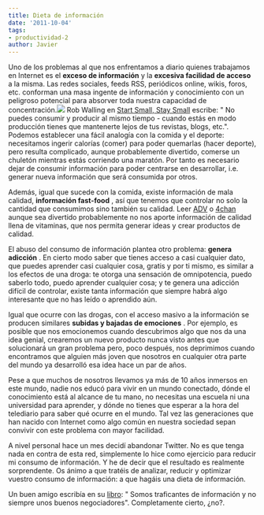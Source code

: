 ```yaml
---
title: Dieta de información
date: '2011-10-04'
tags:
- productividad-2
author: Javier
---
```


Uno de los problemas al que nos enfrentamos a diario quienes trabajamos en Internet es el 
**exceso de información**
 y la 
**excesiva facilidad de acceso**
 a la misma. Las redes sociales, feeds RSS, periódicos online, wikis, foros, etc. conforman una masa ingente de información y conocimiento con un peligroso potencial para absorver toda nuestra capacidad de concentración.![](https://diacode-blog.s3-eu-west-1.amazonaws.com/2011/10/dieta-informacion.jpg)
Rob Walling en 
[Start Small, Stay Small](http://www.startupbook.net/) escribe: "
No puedes consumir y producir al mismo tiempo - cuando estás en modo producción tienes que mantenerte lejos de tus revistas, blogs, etc.". Podemos establecer una fácil analogía con la comida y el deporte: necesitamos ingerir calorías (comer) para poder quemarlas (hacer deporte), pero resulta complicado, aunque probablemente divertido, comerse un chuletón mientras estás corriendo una maratón. Por tanto es necesario dejar de consumir información para poder centrarse en desarrollar, i.e. generar nueva información que será consumida por otros.


Además, igual que sucede con la comida, existe información de mala calidad, 
**información 
fast-food**
, así que tenemos que controlar no solo la cantidad que consumimos sino también su calidad. Leer 
[ADV](http://www.ascodevida.com/) o 
[4chan](http://www.4chan.org/) aunque sea divertido probablemente no nos aporte información de calidad llena de vitaminas, que nos permita generar ideas y crear productos de calidad.

El abuso del consumo de información plantea otro problema: 
**genera adicción**
. En cierto modo saber que tienes acceso a casi cualquier dato, que puedes aprender casi cualquier cosa, gratis y por ti mismo, es similar a los efectos de una droga: te otorga una sensación de omnipotencia, puedo saberlo todo, puedo aprender cualquier cosa; y te genera una adicción difícil de controlar, existe tanta información que siempre habrá algo interesante que no has leído o aprendido aún.

Igual que ocurre con las drogas, con el acceso masivo a la información se producen similares 
**subidas y bajadas de emociones**
. Por ejemplo, es posible que nos emocionemos cuando descubrimos algo que nos da una idea genial, crearemos un nuevo producto nunca visto antes que solucionará un gran problema pero, poco después, nos deprimimos cuando encontramos que alguien más joven que nosotros en cualquier otra parte del mundo ya desarrolló esa idea hace un par de años.

Pese a que muchos de nosotros llevamos ya más de 10 años inmersos en este mundo, nadie nos educó para vivir en un mundo conectado, dónde el conocimiento está al alcance de tu mano, no necesitas una escuela ni una universidad para aprender, y dónde no tienes que esperar a la hora del telediario para saber qué ocurre en el mundo. Tal vez las generaciones que han nacido con Internet como algo común en nuestra sociedad sepan convivir con este problema con mayor facilidad.

A nivel personal hace un mes decidí abandonar Twitter. No es que tenga nada en contra de esta red, simplemente lo hice como ejercicio para reducir mi consumo de información. Y he de decir que el resultado es realmente sorprendente. Os ánimo a que tratéis de analizar, reducir y optimizar vuestro consumo de información: a que hagáis una dieta de información.

Un buen amigo escribía en su 
[libro](http://www.bubok.es/libros/204603/Que-el-universo-conspire-para-tu-puta-madre): "
Somos traficantes de información y no siempre unos buenos negociadores". Completamente cierto, ¿no?.
